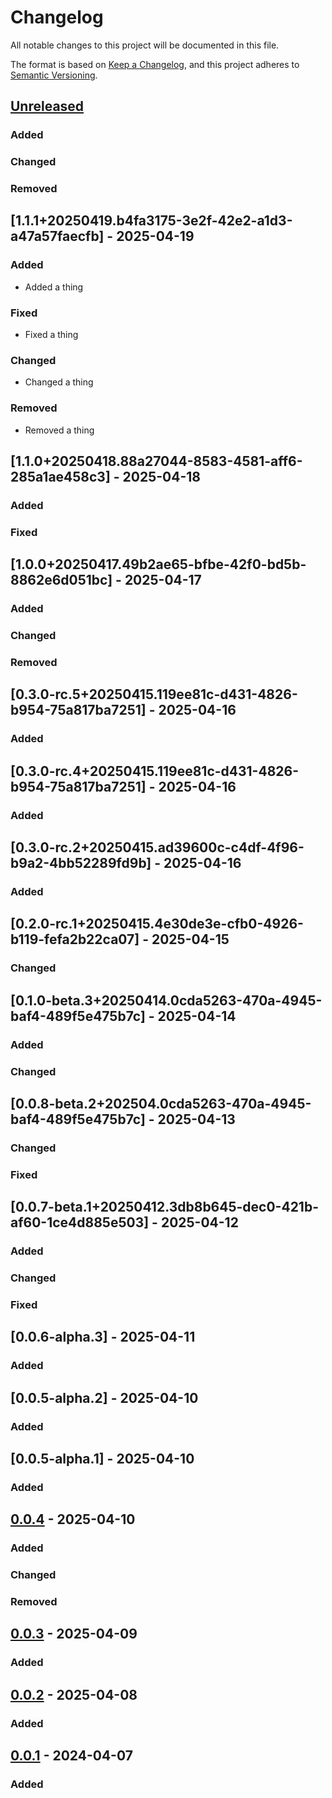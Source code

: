 # Changelog

All notable changes to this project will be documented in this file.

The format is based on [Keep a Changelog](https://keepachangelog.com/en/1.1.0/),
and this project adheres to [Semantic Versioning](https://semver.org/spec/v2.0.0.html).

## [Unreleased]

### Added

### Changed

### Removed

## [1.1.1+20250419.b4fa3175-3e2f-42e2-a1d3-a47a57faecfb] - 2025-04-19

### Added

- Added a thing

### Fixed

- Fixed a thing

### Changed

- Changed a thing

### Removed

- Removed a thing

## [1.1.0+20250418.88a27044-8583-4581-aff6-285a1ae458c3] - 2025-04-18

### Added

### Fixed

## [1.0.0+20250417.49b2ae65-bfbe-42f0-bd5b-8862e6d051bc] - 2025-04-17

### Added

### Changed

### Removed

## [0.3.0-rc.5+20250415.119ee81c-d431-4826-b954-75a817ba7251] - 2025-04-16

### Added

## [0.3.0-rc.4+20250415.119ee81c-d431-4826-b954-75a817ba7251] - 2025-04-16

### Added

## [0.3.0-rc.2+20250415.ad39600c-c4df-4f96-b9a2-4bb52289fd9b] - 2025-04-16

### Added

## [0.2.0-rc.1+20250415.4e30de3e-cfb0-4926-b119-fefa2b22ca07] - 2025-04-15

### Changed

## [0.1.0-beta.3+20250414.0cda5263-470a-4945-baf4-489f5e475b7c] - 2025-04-14

### Added

### Changed

## [0.0.8-beta.2+202504.0cda5263-470a-4945-baf4-489f5e475b7c] - 2025-04-13

### Changed

### Fixed

## [0.0.7-beta.1+20250412.3db8b645-dec0-421b-af60-1ce4d885e503] - 2025-04-12

### Added

### Changed

### Fixed

## [0.0.6-alpha.3] - 2025-04-11

### Added

## [0.0.5-alpha.2] - 2025-04-10

### Added

## [0.0.5-alpha.1] - 2025-04-10

### Added

## [0.0.4] - 2025-04-10

### Added

### Changed

### Removed

## [0.0.3] - 2025-04-09

### Added

## [0.0.2] - 2025-04-08

### Added

## [0.0.1] - 2024-04-07

### Added


[unreleased]: https://github.com/olivierlacan/keep-a-changelog/compare/v1.1.1...HEAD
[1.1.1]: https://github.com/olivierlacan/keep-a-changelog/compare/v1.1.0...v1.1.1
[1.1.0]: https://github.com/olivierlacan/keep-a-changelog/compare/v1.0.0...v1.1.0
[1.0.0]: https://github.com/olivierlacan/keep-a-changelog/compare/v0.3.0...v1.0.0
[0.3.0]: https://github.com/olivierlacan/keep-a-changelog/compare/v0.2.0...v0.3.0
[0.2.0]: https://github.com/olivierlacan/keep-a-changelog/compare/v0.1.0...v0.2.0
[0.1.0]: https://github.com/olivierlacan/keep-a-changelog/compare/v0.0.8...v0.1.0
[0.0.8]: https://github.com/olivierlacan/keep-a-changelog/compare/v0.0.7...v0.0.8
[0.0.7]: https://github.com/olivierlacan/keep-a-changelog/compare/v0.0.6...v0.0.7
[0.0.6]: https://github.com/olivierlacan/keep-a-changelog/compare/v0.0.5...v0.0.6
[0.0.5]: https://github.com/olivierlacan/keep-a-changelog/compare/v0.0.4...v0.0.5
[0.0.4]: https://github.com/olivierlacan/keep-a-changelog/compare/v0.0.3...v0.0.4
[0.0.3]: https://github.com/olivierlacan/keep-a-changelog/compare/v0.0.2...v0.0.3
[0.0.2]: https://github.com/olivierlacan/keep-a-changelog/compare/v0.0.1...v0.0.2
[0.0.1]: https://github.com/olivierlacan/keep-a-changelog/releases/tag/v0.0.1
